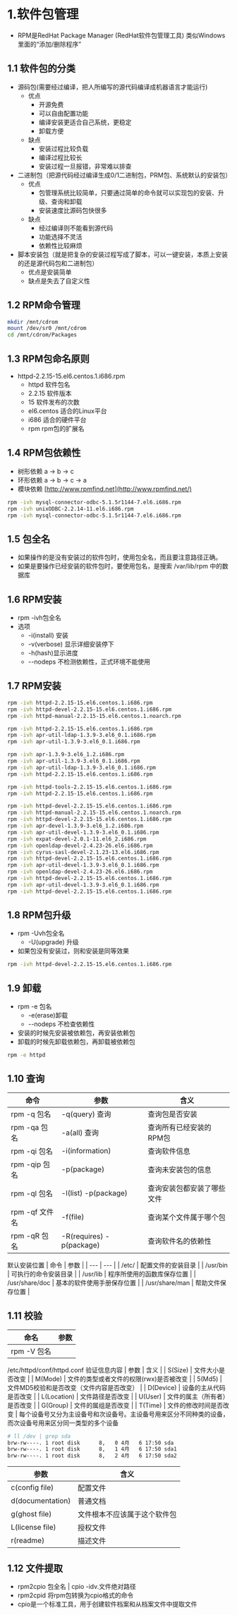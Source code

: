 # 1.软件包管理
- RPM是RedHat Package Manager (RedHat软件包管理工具) 类似Windows里面的“添加/删除程序”
## 1.1 软件包的分类
- 源码包(需要经过编译，把人所编写的源代码编译成机器语言才能运行)
    - 优点
        - 开源免费
        - 可以自由配置功能
        - 编译安装更适合自己系统，更稳定
        - 卸载方便
    - 缺点
        - 安装过程比较负载
        - 编译过程比较长
        - 安装过程一旦报错，非常难以排查
- 二进制包（把源代码经过编译生成0/1二进制包，PRM包、系统默认的安装包）
    - 优点
        - 包管理系统比较简单，只要通过简单的命令就可以实现包的安装、升级、查询和卸载
        - 安装速度比源码包快很多
    - 缺点
        - 经过编译则不能看到源代码
        - 功能选择不灵活
        - 依赖性比较麻烦
- 脚本安装包（就是把复杂的安装过程写成了脚本，可以一键安装，本质上安装的还是源代码包和二进制包）
    - 优点是安装简单
    - 缺点是失去了自定义性
## 1.2 RPM命令管理
```bash
mkdir /mnt/cdrom
mount /dev/sr0 /mnt/cdrom
cd /mnt/cdrom/Packages
```
## 1.3 RPM包命名原则
- httpd-2.2.15-15.el6.centos.1.i686.rpm
    - httpd 软件包名
    - 2.2.15 软件版本
    - 15 软件发布的次数
    - el6.centos 适合的Linux平台
    - i686 适合的硬件平台
    - rpm rpm包的扩展名
## 1.4 RPM包依赖性
- 树形依赖 a -> b -> c
- 环形依赖 a -> b -> c -> a
- 模块依赖 [http://www.rpmfind.net](http://www.rpmfind.net/)
```bash
rpm -ivh mysql-connector-odbc-5.1.5r1144-7.el6.i686.rpm 
rpm -ivh unixODBC-2.2.14-11.el6.i686.rpm 
rpm -ivh mysql-connector-odbc-5.1.5r1144-7.el6.i686.rpm 
```
## 1.5 包全名
- 如果操作的是没有安装过的软件包时，使用包全名，而且要注意路径正确。
- 如果是要操作已经安装的软件包时，要使用包名，是搜索 /var/lib/rpm 中的数据库
## 1.6 RPM安装
- rpm -ivh包全名
- 选项
    - -i(install) 安装
    - -v(verbose) 显示详细安装停下
    - -h(hash)显示进度
    - --nodeps 不检测依赖性，正式环境不能使用
## 1.7 RPM安装
```bash
rpm -ivh httpd-2.2.15-15.el6.centos.1.i686.rpm 
rpm -ivh httpd-devel-2.2.15-15.el6.centos.1.i686.rpm 
rpm -ivh httpd-manual-2.2.15-15.el6.centos.1.noarch.rpm 
```
```bash
rpm -ivh httpd-2.2.15-15.el6.centos.1.i686.rpm 
rpm -ivh apr-util-ldap-1.3.9-3.el6_0.1.i686.rpm 
rpm -ivh apr-util-1.3.9-3.el6_0.1.i686.rpm 

rpm -ivh apr-1.3.9-3.el6_1.2.i686.rpm 
rpm -ivh apr-util-1.3.9-3.el6_0.1.i686.rpm 
rpm -ivh apr-util-ldap-1.3.9-3.el6_0.1.i686.rpm 
rpm -ivh httpd-2.2.15-15.el6.centos.1.i686.rpm 

rpm -ivh httpd-tools-2.2.15-15.el6.centos.1.i686.rpm 
rpm -ivh httpd-2.2.15-15.el6.centos.1.i686.rpm 

rpm -ivh httpd-devel-2.2.15-15.el6.centos.1.i686.rpm 
rpm -ivh httpd-manual-2.2.15-15.el6.centos.1.noarch.rpm 
rpm -ivh httpd-devel-2.2.15-15.el6.centos.1.i686.rpm 
rpm -ivh apr-devel-1.3.9-3.el6_1.2.i686.rpm 
rpm -ivh apr-util-devel-1.3.9-3.el6_0.1.i686.rpm 
rpm -ivh expat-devel-2.0.1-11.el6_2.i686.rpm 
rpm -ivh openldap-devel-2.4.23-26.el6.i686.rpm 
rpm -ivh cyrus-sasl-devel-2.1.23-13.el6.i686.rpm 
rpm -ivh httpd-devel-2.2.15-15.el6.centos.1.i686.rpm 
rpm -ivh apr-util-devel-1.3.9-3.el6_0.1.i686.rpm 
rpm -ivh openldap-devel-2.4.23-26.el6.i686.rpm 
rpm -ivh httpd-devel-2.2.15-15.el6.centos.1.i686.rpm 
rpm -ivh apr-util-devel-1.3.9-3.el6_0.1.i686.rpm 
rpm -ivh httpd-devel-2.2.15-15.el6.centos.1.i686.rpm 
```
## 1.8 RPM包升级
- rpm -Uvh包全名
    - -U(upgrade) 升级
- 如果包没有安装过，则和安装是同等效果
```bash
rpm -ivh httpd-devel-2.2.15-15.el6.centos.1.i686.rpm
```
## 1.9 卸载
- rpm -e 包名
    - -e(erase)卸载
    - --nodeps 不检查依赖性
- 安装的时候先安装被依赖包，再安装依赖包
- 卸载的时候先卸载依赖包，再卸载被依赖包
```bash
rpm -e httpd
```
## 1.10 查询
| 命令 | 参数 | 含义 |
| --- | --- | --- |
| rpm -q 包名 | -q(query) 查询 | 查询包是否安装 |
| rpm -qa 包名 | -a(all) 查询 | 查询所有已经安装的RPM包 |
| rpm -qi 包名 | -i(information) | 查询软件信息 |
| rpm -qip 包名 | -p(package) | 查询未安装包的信息 |
| rpm -ql 包名 | -l(list) -p(package) | 查询安装包都安装了哪些文件 |
| rpm -qf 文件名 | -f(file) | 查询某个文件属于哪个包 |
| rpm -qR 包名 | -R(requires) -p(package) | 查询软件名的依赖性 |
默认安装位置
| 命令 | 参数 |
| --- | --- |
| /etc/ | 配置文件的安装目录 |
| /usr/bin | 可执行的命令安装目录 |
| /usr/lib | 程序所使用的函数库保存位置 |
| /usr/share/doc | 基本的软件使用手册保存位置 |
| /usr/share/man | 帮助文件保存位置 |
## 1.11 校验
| 命名 | 参数 |
| --- | --- |
| rpm -V 包名 | |

/etc/httpd/conf/httpd.conf
验证信息内容
| 参数 | 含义 |
| S(Size) | 文件大小是否改变 |
| M(Mode) | 文件的类型或者文件的权限(rwx)是否被改变 |
| 5(Md5) | 文件MD5校验和是否改变（文件内容是否改变） |
| D(Device) | 设备的主从代码是否改变 |
| L(Location) | 文件路径是否改变 |
| U(User) | 文件的属主（所有者）是否改变 |
| G(Group) | 文件的属组是否改变 |
| T(Time) | 文件的修改时间是否改变 |
每个设备号又分为主设备号和次设备号。主设备号用来区分不同种类的设备，而次设备号用来区分同一类型的多个设备
```bash
# ll /dev | grep sda
brw-rw----. 1 root disk      8,   0 4月   6 17:50 sda
brw-rw----. 1 root disk      8,   1 4月   6 17:50 sda1
brw-rw----. 1 root disk      8,   2 4月   6 17:50 sda2
```
| 参数 | 含义 |
| --- | --- |
| c(config file) | 配置文件 |
| d(documentation) | 普通文档 |
| g(ghost file) | 文件根本不应该属于这个软件包 |
| L(license file) | 授权文件 |
| r(readme) | 描述文件 |
## 1.12 文件提取
- rpm2cpio 包全名 | cpio -idv.文件绝对路径
- rpm2cpid 将rpm包转换为cpio格式的命令
- cpio是一个标准工具，用于创建软件档案和从档案文件中提取文件
